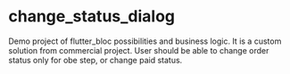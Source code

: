 # change_status_dialog

Demo project of flutter_bloc possibilities and business logic.
It is a custom solution from commercial project.
User should be able to change order status only for obe step, or change paid status.

